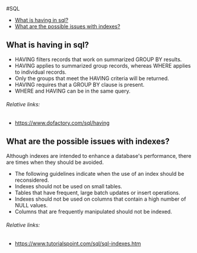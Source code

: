 #SQL
- [What is having in sql?](#what-is-having-in-sql)
- [What are the possible issues with indexes?](#what-are-the-possible-issues-with-indexes)

## What is having in sql?
+ HAVING filters records that work on summarized GROUP BY results.
+ HAVING applies to summarized group records, whereas WHERE applies to individual records.
+ Only the groups that meet the HAVING criteria will be returned.
+ HAVING requires that a GROUP BY clause is present.
+ WHERE and HAVING can be in the same query.
###### Relative links:
+ https://www.dofactory.com/sql/having

## What are the possible issues with indexes?
Although indexes are intended to enhance a database's performance, there are times when they should be avoided.
+ The following guidelines indicate when the use of an index should be reconsidered.
+ Indexes should not be used on small tables.
+ Tables that have frequent, large batch updates or insert operations.
+ Indexes should not be used on columns that contain a high number of NULL values.
+ Columns that are frequently manipulated should not be indexed.
###### Relative links:
+ https://www.tutorialspoint.com/sql/sql-indexes.htm
